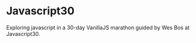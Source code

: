 # Javascript30
Exploring javascript in a 30-day VanillaJS marathon guided by Wes Bos at Javascript30. 
